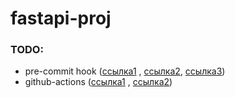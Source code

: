 # fastapi-proj

### TODO:

- pre-commit hook ([ссылка1](https://alimbekov.com/beautiful-python-code-simple-steps/)
  , [ссылка2](https://habr.com/ru/post/662738/), [ссылка3](https://github.com/obytes/FastQL))
- github-actions ([ссылка1](https://alimbekov.com/beautiful-python-code-simple-steps/)
  , [ссылка2](https://habr.com/ru/post/662738/))

